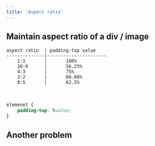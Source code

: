 ```yaml
---
title: 'Aspect ratio'
---
```




## Maintain aspect ratio of a div / image
```
aspect ratio  | padding-top value
--------------|----------------------
    1:1       |       100%
    16:9      |       56.25%
    4:3       |       75%
    3:2       |       66.66%
    8:5       |       62.5%
```

<br />

```css
elemenet {
    padding-top: %value;
}
```


## Another problem
